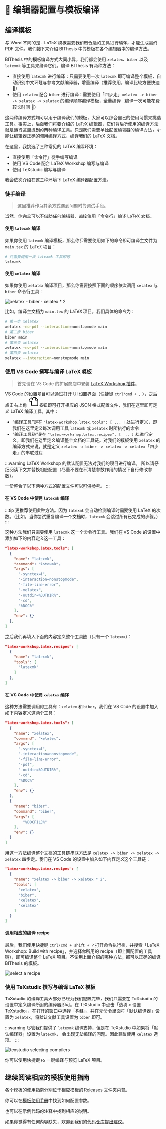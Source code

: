 # 📃 编辑器配置与模板编译

## 编译模板

与 Word 不同的是，LaTeX 模板需要我们用合适的工具进行编译，才能生成最终 PDF 文件。我们接下来介绍 BIThesis 中的模板在各个编辑器中的编译方法。

BIThesis 中的模板编译方式大同小异，我们都会使用 `xelatex`、`biber` 以及 `latexmk` 等工具来编译它们。编译 BIThesis 有两种方法：

- 直接使用 `latexmk` 进行编译：只需要使用一次 `latexmk` 即可编译整个模板，自动识别中文环境与参考文献编译器，增量编译（推荐使用，编译比较方便快速 🚀）
- 使用 `xelatex` 配合 `biber` 进行编译：需要使用「四步走」`xelatex -> biber -> xelatex -> xelatex` 的编译顺序编译模板，全量编译（编译一次可能花费较长时间 🐌）

这两种编译方式均可以用于编译我们的模板，大家可以综合自己的使用习惯来挑选工具。事实上，后面我们将要介绍的 LaTeX 编辑器，它们背后所使用的编译方法就是运行这里提到的两种编译工具。只是我们需要单独配置编辑器的编译方法，才能让编辑器正确的调用编译方式，编译我们的 LaTeX 文档。

在这里，我挑选了三种常见的 LaTeX 编写环境：

- 直接使用「命令行」徒手编写编译
- 使用 VS Code 配合 LaTeX Workshop 编写与编译
- 使用 TeXstudio 编写与编译

我会依次介绍在这三种环境下 LaTeX 编译器配置方法。

### 徒手编译

> 这里推荐作为其余方式遇到问题时的调试手段。

当然，你完全可以不借助任何编辑器，直接使用「命令行」编译 LaTeX 文档。

#### 使用 `latexmk` 编译

如果你使用 `latexmk` 编译模板，那么你只需要使用如下的命令即可编译主文件为 `main.tex` 的 LaTeX 项目：

```bash
# 只需要调用一次 latexmk 工具即可
latexmk
```

#### 使用 `xelatex` 编译

如果你使用 `xelatex` 编译项目，那么你需要按照下面的顺序依次调用 `xelatex` 与 `biber` 命令行工具：

![xelatex - biber - xelatex * 2](https://i.loli.net/2020/03/09/6x7KHDZtnwAamf4.png)

比如，编译主文档为 `main.tex` 的 LaTeX 项目，我们具体的命令为：

```bash
# 第一步 xelatex
xelatex -no-pdf --interaction=nonstopmode main
# 第二步 biber
biber main
# 第三步 xelatex
xelatex -no-pdf --interaction=nonstopmode main
# 第四步 xelatex
xelatex --interaction=nonstopmode main
```

### 使用 VS Code 撰写与编译 LaTeX 模板

> 首先请在 VS Code 的扩展商店中安装 [LaTeX Workshop 插件](https://marketplace.visualstudio.com/items?itemName=James-Yu.latex-workshop)。

VS Code 的设置项目可以通过打开 UI 设置界面（快捷键 `ctrl/cmd + ,` ），之后点击右上角 <img src="../assets/codicon-go-to-file.svg" alt="Open Settings (JSON)" title="Open Settings (JSON)" class="icon"> 按钮即可打开相应的 JSON 格式配置文件，我们在这里即可定义 LaTeX 编译工具。其中：

- “编译工具”是在 `"latex-workshop.latex.tools": [ ... ]` 处进行定义，即我们在这里定义每次调用工具 `latexmk` 或 `xelatex` 时所执行的命令
- “编译工具链”是在 `"latex-workshop.latex.recipes": [ ... ]` 处进行定义，即我们在这里定义编译整个文档的工具链。对我们的模板使用 `xelatex` 的编译方式来说，就是定义 `xelatex -> biber -> xelatex -> xelatex`「四步走」的串联过程

:::warning
LaTeX Workshop 的默认配置无法对我们的项目进行编译。
所以请仔细阅读下文并替换相应配置（尽量不要在不清楚参数作用的情况下自行修改参数）。

一份整合了以下两种方式的配置文件可以[可供参考](https://gist.github.com/fky2015/76c8d2b358264f0cfaf80b8dcf68b3f4)。
:::

#### 在 VS Code 中使用 `latexmk` 编译

:::tip
更推荐使用此种方法。因为 `latexmk` 会自动检测编译时需要使用 LaTeX 的次数。（比如，当你尝试重复编译一个文档时，`latexmk` 会跳过所有已完成的步骤。）
:::

这种方法我们只需要使用 `latexmk` 这一个命令行工具。我们在 VS Code 的设置中添加如下的内容定义这一工具：

```json
"latex-workshop.latex.tools": [
  {
    "name": "latexmk",
    "command": "latexmk",
    "args": [
      "-synctex=1",
      "-interaction=nonstopmode",
      "-file-line-error",
      "-xelatex",
      "-outdir=%OUTDIR%",
      "-cd",
      "%DOC%"
    ],
    "env": {}
  },
]
```

之后我们再填入下面的内容定义整个工具链（只有一个 `latexmk`）：

```json
"latex-workshop.latex.recipes": [
  {
    "name": "latexmk",
    "tools": [
      "latexmk"
    ]
  },
]
```

#### 在 VS Code 中使用 `xelatex` 编译

这种方法需要调用的工具有：`xelatex` 和 `biber`。我们在 VS Code 的设置中加入如下内容定义这两个工具：

```json
"latex-workshop.latex.tools": [
  {
    "name": "xelatex",
    "command": "xelatex",
    "args": [
      "-synctex=1",
      "-interaction=nonstopmode",
      "-file-line-error",
      "-pdf",
      "-outdir=%OUTDIR%",
      "-cd",
      "%DOC%"
    ],
    "env": {}
  },
  {
    "name": "biber",
    "command": "biber",
    "args": [
        "%DOCFILE%"
    ],
    "env": {}
  }
]
```

用这一方法编译整个文档的工具链串联方法是 `xelatex -> biber -> xelatex -> xelatex` 四步走。我们在 VS Code 的设置中加入如下内容定义这个工具链：

```json
"latex-workshop.latex.recipes": [
  {
    "name": "xelatex -> biber -> xelatex * 2",
    "tools": [
      "xelatex",
      "biber",
      "xelatex",
      "xelatex"
    ]
  }
]
```

#### 调用相应的编译 recipe

最后，我们使用快捷键 `ctrl/cmd + shift + P` 打开命令执行栏，并搜索「LaTeX Workshop: Build with recipe」，并选择你所用的 recipe（即上面配置的工具链），即可编译整个 LaTeX 项目。不论用上面介绍的哪种方法，都可以正确的编译 BIThesis 的模板。

![select a recipe](https://i.loli.net/2020/03/09/2c1uEYlUFjRxJ9w.png)

### 使用 TeXstudio 撰写与编译 LaTeX 模板

TeXstudio 的编译工具大部分已经为我们配置完毕，我们只需要在 TeXstudio 的设置中定义编译所用的编译器即可。在 TeXstudio 中点击「选项 » 设置 TeXstudio」，在打开的窗口中选择「构建」，并在元命令里面将「默认编译器」设置为 `xelatex`，将默认文献工具设置为 `biber` 即可。

:::warning
尽管我们提供了 `latexmk` 编译支持，但是在 TeXstudio 中如果将「默认编译器」设置为 `latexmk`，
会出现无法编译的问题。因此建议使用 `xelatex` 选项。
:::

![texstudio selecting compilers](https://i.loli.net/2020/03/09/qYbDPjw6moLUIS3.png)

你可以使用快捷键 `F5` 一键编译与预览 LaTeX 项目。

## 继续阅读相应的模板使用指南

各个模板的使用指南分别位于相应模板的 Releases 文件夹内部。

你可以在[模板使用手册](http://mirrors.ctan.org/macros/unicodetex/latex/bithesis/bithesis.pdf)中找到如何配置参数。

也可以在示例代码的注释中找到相应的说明。

如果你觉得有任何内容缺失，欢迎到我们的[代码仓库提出建议](https://github.com/BITNP/BIThesis/issues)。
